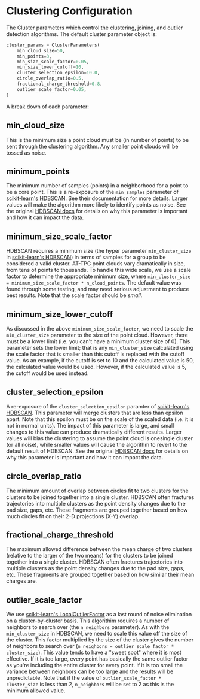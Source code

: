 # Clustering Configuration

The Cluster parameters which control the clustering, joining, and outlier detection algorithms. The default cluster parameter object is:

```python
cluster_params = ClusterParameters(
    min_cloud_size=50,
    min_points=3,
    min_size_scale_factor=0.05,
    min_size_lower_cutoff=10,
    cluster_selection_epsilon=10.0,
    circle_overlap_ratio=0.5,
    fractional_charge_threshold=0.8,
    outlier_scale_factor=0.05,
)
```

A break down of each parameter:

## min_cloud_size

This is the minimum size a point cloud must be (in number of points) to be sent through the clustering algorithm. Any smaller point clouds will be tossed as noise.

## minimum_points

The minimum number of samples (points) in a neighborhood for a point to be a core point. This is a re-exposure of the `min_samples` parameter of [scikit-learn's HDBSCAN](https://scikit-learn.org/stable/modules/generated/sklearn.cluster.HDBSCAN.html#sklearn.cluster.HDBSCAN). See their documentation for more details. Larger values will make the algorithm more likely to identify points as noise. See the original [HDBSCAN docs](https://hdbscan.readthedocs.io/en/latest/parameter_selection.html#) for details on why this parameter is important and how it can impact the data.

## minimum_size_scale_factor

HDBSCAN requires a minimum size (the hyper parameter `min_cluster_size` in [scikit-learn's HDBSCAN](https://scikit-learn.org/stable/modules/generated/sklearn.cluster.HDBSCAN.html#sklearn.cluster.HDBSCAN)) in terms of samples for a group to be considered a valid cluster. AT-TPC point clouds vary dramatically in size, from tens of points to thousands. To handle this wide scale, we use a scale factor to determine the appropriate minimum size, where `min_cluster_size = minimum_size_scale_factor * n_cloud_points`. The default value was found through some testing, and may need serious adjustment to produce best results. Note that the scale factor should be *small*.

## minimum_size_lower_cutoff

As discussed in the above `minimum_size_scale_factor`, we need to scale the `min_cluster_size` parameter to the size of the point cloud. However, there must be a lower limit (i.e. you can't have a minimum cluster size of 0). This parameter sets the lower limit; that is any `min_cluster_size` calculated using the scale factor that is smaller than this cutoff is replaced with the cutoff value. As an example, if the cutoff is set to 10 and the calculated value is 50, the calculated value would be used. However, if the calculated value is 5, the cutoff would be used instead.

## cluster_selection_epsilon

A re-exposure of the `cluster_selection_epsilon` paramter of [scikit-learn's HDBSCAN](https://scikit-learn.org/stable/modules/generated/sklearn.cluster.HDBSCAN.html#sklearn.cluster.HDBSCAN). This parameter will merge clusters that are less than epsilon apart. Note that this epsilon must be on the scale of the scaled data (i.e. it is not in normal units). The impact of this parameter is large, and small changes to this value can produce dramatically different results. Larger values will bias the clustering to assume the point cloud is onesingle cluster (or all noise), while smaller values will cause the algorithm to revert to the default result of HDBSCAN. See the original [HDBSCAN docs](https://hdbscan.readthedocs.io/en/latest/parameter_selection.html#) for details on why this parameter is important and how it can impact the data.

## circle_overlap_ratio

The minimum amount of overlap between circles fit to two clusters for the clusters to be joined together into a single cluster. HDBSCAN often fractures trajectories into multiple clusters as the point density changes due to the pad size, gaps, etc. These fragments are grouped together based on how much circles fit on their 2-D projections (X-Y) overlap.

## fractional_charge_threshold

The maximum allowed difference between the mean charge of two clusters (relative to the larger of the two means) for the clusters to be joined together into a single cluster. HDBSCAN often fractures trajectories into multiple clusters as the point density changes due to the pad size, gaps, etc. These fragments are grouped together based on how similar their mean charges are.

## outlier_scale_factor

We use [scikit-learn's LocalOutlierFactor](https://scikit-learn.org/stable/modules/generated/sklearn.neighbors.LocalOutlierFactor.html) as a last round of noise elimination on a cluster-by-cluster basis. This algorithim requires a number of neighbors to search over (the `n_neighbors` parameter). As with the `min_cluster_size` in HDBSCAN, we need to scale this value off the size of the cluster. This factor multiplied by the size of the cluster gives the number of neighbors to search over (`n_neighbors = outlier_scale_factor * cluster_size`). This value tends to have a "sweet spot" where it is most effective. If it is too large, every point has basically the same outlier factor as you're including the entire cluster for every point. If it is too small the variance between neighbors can be too large and the results will be unpredictable. Note that if the value of `outlier_scale_factor * cluster_size` is less than 2, `n_neighbors` will be set to 2 as this is the minimum allowed value.
